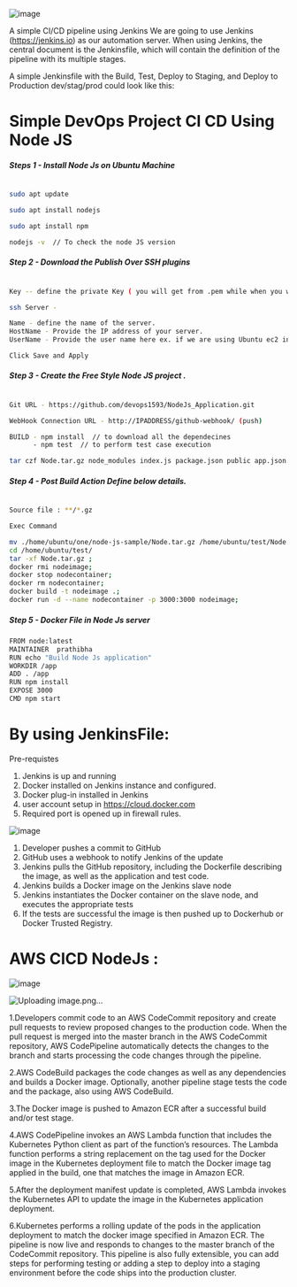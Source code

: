 
![image](https://user-images.githubusercontent.com/44673510/113386411-d3f80380-93a7-11eb-997e-f4a0415ac187.png)

A simple CI/CD pipeline using Jenkins
We are going to use Jenkins (https://jenkins.io) as our automation server.  When using Jenkins, the central document is the Jenkinsfile, which will contain the definition of the pipeline with its multiple stages.

A simple Jenkinsfile with the Build, Test, Deploy to Staging, and Deploy to Production dev/stag/prod could look like this:



# Simple DevOps Project CI CD Using Node JS 


##### Steps 1 - Install Node Js on Ubuntu Machine 

``` sh 

sudo apt update

sudo apt install nodejs

sudo apt install npm

nodejs -v  // To check the node JS version 

```

##### Step 2 -  Download the Publish Over SSH plugins 

``` sh

Key -- define the private Key ( you will get from .pem while when you will open as text file)

ssh Server - 

Name - define the name of the server.
HostName - Provide the IP address of your server.
UserName - Provide the user name here ex. if we are using Ubuntu ec2 instance then username is ubuntu

Click Save and Apply 

```

##### Step 3 -  Create the Free Style Node JS project .

``` sh 

Git URL - https://github.com/devops1593/NodeJs_Application.git

WebHook Connection URL - http://IPADDRESS/github-webhook/ (push)

BUILD - npm install  // to download all the dependecines 
      - npm test  // to perform test case execution 

tar czf Node.tar.gz node_modules index.js package.json public app.json     
```

##### Step 4 - Post Build Action Define below details.
``` sh 

Source file : **/*.gz 

Exec Command 

mv ./home/ubuntu/one/node-js-sample/Node.tar.gz /home/ubuntu/test/Node.tar.gz;
cd /home/ubuntu/test/
tar -xf Node.tar.gz ;
docker rmi nodeimage;
docker stop nodecontainer;
docker rm nodecontainer;
docker build -t nodeimage .;
docker run -d --name nodecontainer -p 3000:3000 nodeimage;

```

##### Step 5 - Docker File in Node Js server 

``` sh 
FROM node:latest
MAINTAINER  prathibha
RUN echo "Build Node Js application"
WORKDIR /app
ADD . /app
RUN npm install
EXPOSE 3000
CMD npm start
```


By using JenkinsFile:
====================
Pre-requistes
1. Jenkins is up and running
2. Docker installed on Jenkins instance and configured.
3. Docker plug-in installed in Jenkins
4. user account setup in https://cloud.docker.com
5. Required port is opened up in firewall rules.

![image](https://user-images.githubusercontent.com/44673510/113387253-94321b80-93a9-11eb-976a-29057d1bae61.png)


1. Developer pushes a commit to GitHub
2. GitHub uses a webhook to notify Jenkins of the update
3. Jenkins pulls the GitHub repository, including the Dockerfile describing the image, as well as the application and test code.
4. Jenkins builds a Docker image on the Jenkins slave node
5. Jenkins instantiates the Docker container on the slave node, and executes the appropriate tests
6. If the tests are successful the image is then pushed up to Dockerhub or Docker Trusted Registry.

AWS CICD NodeJs :
===============
![image](https://user-images.githubusercontent.com/44673510/113387630-4f5ab480-93aa-11eb-89d5-0ad6cce8a777.png)

![Uploading image.png…]()


1.Developers commit code to an AWS CodeCommit repository and create pull requests to review proposed changes to the production code. When the pull request is merged into the master branch in the AWS CodeCommit repository, AWS CodePipeline automatically detects the changes to the branch and starts processing the code changes through the pipeline.

2.AWS CodeBuild packages the code changes as well as any dependencies and builds a Docker image. Optionally, another pipeline stage tests the code and the package, also using AWS CodeBuild.

3.The Docker image is pushed to Amazon ECR after a successful build and/or test stage.

4.AWS CodePipeline invokes an AWS Lambda function that includes the Kubernetes Python client as part of the function’s resources. The Lambda function performs a string replacement on the tag used for the Docker image in the Kubernetes deployment file to match the Docker image tag applied in the build, one that matches the image in Amazon ECR.

5.After the deployment manifest update is completed, AWS Lambda invokes the Kubernetes API to update the image in the Kubernetes application deployment.

6.Kubernetes performs a rolling update of the pods in the application deployment to match the docker image specified in Amazon ECR.
The pipeline is now live and responds to changes to the master branch of the CodeCommit repository. This pipeline is also fully extensible, you can add steps for performing testing or adding a step to deploy into a staging environment before the code ships into the production cluster.

